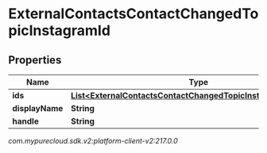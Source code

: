 # ExternalContactsContactChangedTopicInstagramId


## Properties

| Name | Type | Description | Notes |
| ------------ | ------------- | ------------- | ------------- |
| **ids** | [**List&lt;ExternalContactsContactChangedTopicInstagramScopedId&gt;**](ExternalContactsContactChangedTopicInstagramScopedId) |  |  [optional] |
| **displayName** | **String** |  |  [optional] |
| **handle** | **String** |  |  [optional] |




_com.mypurecloud.sdk.v2:platform-client-v2:217.0.0_
